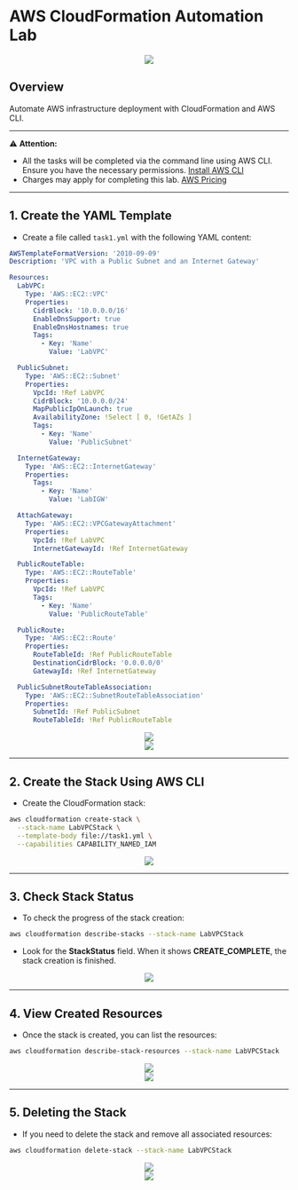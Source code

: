 # AWS CloudFormation Automation Lab

<div align="center">
  <img src="screenshot/initial-template.png" width=""/>
</div>

## Overview
Automate AWS infrastructure deployment with CloudFormation and AWS CLI.

---
⚠️ **Attention:**
- All the tasks will be completed via the command line using AWS CLI. Ensure you have the necessary permissions. [Install AWS CLI](https://docs.aws.amazon.com/cli/latest/userguide/getting-started-install.html)
- Charges may apply for completing this lab. [AWS Pricing](https://aws.amazon.com/pricing/)
---

## 1. Create the YAML Template
- Create a file called `task1.yml` with the following YAML content:
```yaml
AWSTemplateFormatVersion: '2010-09-09'
Description: 'VPC with a Public Subnet and an Internet Gateway'

Resources:
  LabVPC:
    Type: 'AWS::EC2::VPC'
    Properties: 
      CidrBlock: '10.0.0.0/16'
      EnableDnsSupport: true
      EnableDnsHostnames: true
      Tags:
        - Key: 'Name'
          Value: 'LabVPC'

  PublicSubnet:
    Type: 'AWS::EC2::Subnet'
    Properties: 
      VpcId: !Ref LabVPC
      CidrBlock: '10.0.0.0/24'
      MapPublicIpOnLaunch: true
      AvailabilityZone: !Select [ 0, !GetAZs ]
      Tags:
        - Key: 'Name'
          Value: 'PublicSubnet'

  InternetGateway:
    Type: 'AWS::EC2::InternetGateway'
    Properties: 
      Tags:
        - Key: 'Name'
          Value: 'LabIGW'

  AttachGateway:
    Type: 'AWS::EC2::VPCGatewayAttachment'
    Properties: 
      VpcId: !Ref LabVPC
      InternetGatewayId: !Ref InternetGateway

  PublicRouteTable:
    Type: 'AWS::EC2::RouteTable'
    Properties: 
      VpcId: !Ref LabVPC
      Tags:
        - Key: 'Name'
          Value: 'PublicRouteTable'

  PublicRoute:
    Type: 'AWS::EC2::Route'
    Properties: 
      RouteTableId: !Ref PublicRouteTable
      DestinationCidrBlock: '0.0.0.0/0'
      GatewayId: !Ref InternetGateway

  PublicSubnetRouteTableAssociation:
    Type: 'AWS::EC2::SubnetRouteTableAssociation'
    Properties: 
      SubnetId: !Ref PublicSubnet
      RouteTableId: !Ref PublicRouteTable
```

<div align="center">
  <img src="screenshot/1.0.PNG" width=""/>
</div>

<div align="center">
  <img src="screenshot/1.1.PNG" width=""/>
</div>

---
## 2. Create the Stack Using AWS CLI
- Create the CloudFormation stack:
```bash
aws cloudformation create-stack \
  --stack-name LabVPCStack \
  --template-body file://task1.yml \
  --capabilities CAPABILITY_NAMED_IAM  
```


<div align="center">
  <img src="screenshot/2.PNG" width=""/>
</div>

---
## 3. Check Stack Status
- To check the progress of the stack creation:
```bash
aws cloudformation describe-stacks --stack-name LabVPCStack
```
- Look for the **StackStatus** field. When it shows **CREATE_COMPLETE**, the stack creation is finished.


<div align="center">
  <img src="screenshot/3.PNG" width=""/>
</div>

---
## 4. View Created Resources
- Once the stack is created, you can list the resources:
```bash
aws cloudformation describe-stack-resources --stack-name LabVPCStack
```


<div align="center">
  <img src="screenshot/4.0.PNG" width=""/>
</div>


<div align="center">
  <img src="screenshot/4.1.PNG" width=""/>
</div>

---
## 5. Deleting the Stack
- If you need to delete the stack and remove all associated resources:
```bash
aws cloudformation delete-stack --stack-name LabVPCStack
```

<div align="center">
  <img src="screenshot/5.PNG" width=""/>
</div>


<div align="center">
  <img src="screenshot/5.1.PNG" width=""/>
</div>
